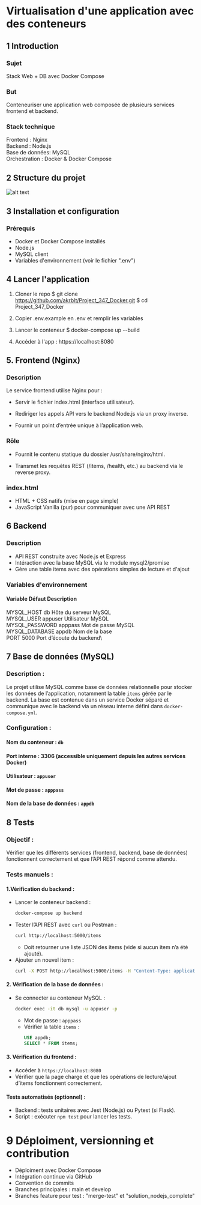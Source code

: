 # Virtualisation d'une application avec des conteneurs
## 1 Introduction
### Sujet
Stack Web + DB avec Docker Compose

### But
Conteneuriser une application web composée de plusieurs services frontend et backend.

### Stack technique
Frontend : Nginx\
Backend : Node.js\
Base de données: MySQL\
Orchestration : Docker & Docker Compose

## 2 Structure du projet
![alt text](img_1.png)

## 3 Installation et configuration
### Prérequis
- Docker et Docker Compose installés
- Node.js
- MySQL client
- Variables d'environnement (voir le fichier ".env")

## 4 Lancer l'application
1. Cloner le repo 
$ git clone https://github.com/akrblt/Project_347_Docker.git
$ cd Project_347_Docker

2. Copier .env.example en .env et remplir les variables
3. Lancer le conteneur $ docker-compose up --build

4. Accéder à l'app :
https://localhost:8080

## 5. Frontend (Nginx)
### Description

Le service frontend utilise Nginx pour :

- Servir le fichier index.html (interface utilisateur).

- Rediriger les appels API vers le backend Node.js via un proxy inverse.

- Fournir un point d’entrée unique à l’application web.

### Rôle

- Fournit le contenu statique du dossier /usr/share/nginx/html.

- Transmet les requêtes REST (/items, /health, etc.) au backend via le reverse proxy.

### index.html
- HTML + CSS natifs (mise en page simple)
- JavaScript Vanilla (pur) pour communiquer avec une API REST

## 6 Backend
### Description
- API REST construite avec Node.js et Express
- Intéraction avec la base MySQL via le module mysql2/promise
- Gère une table items avec des opérations simples de lecture et d'ajout
  
### Variables d'environnement
#### Variable	    Défaut	    Description
MYSQL_HOST	    db	        Hôte du serveur MySQL\
MYSQL_USER	    appuser	    Utilisateur MySQL\
MYSQL_PASSWORD	apppass	    Mot de passe MySQL\
MYSQL_DATABASE	appdb	    Nom de la base\
PORT	        5000    	Port d’écoute du backend\

## 7 Base de données (MySQL)

### Description : 
Le projet utilise MySQL comme base de données relationnelle pour stocker les données de l’application, notamment la table `items` gérée par le backend. La base est contenue dans un service Docker séparé et communique avec le backend via un réseau interne défini dans `docker-compose.yml`.

### Configuration : 
  #### Nom du conteneur : `db`  
  #### Port interne : 3306 (accessible uniquement depuis les autres services Docker)  
  #### Utilisateur : `appuser`  
  #### Mot de passe : `apppass`  
  #### Nom de la base de données : `appdb`  






## 8 Tests


### Objectif :
Vérifier que les différents services (frontend, backend, base de données) fonctionnent correctement et que l’API REST répond comme attendu.

### Tests manuels :  
#### 1.Vérification du backend :
   - Lancer le conteneur backend :  
     ```bash
     docker-compose up backend
     ```
   - Tester l’API REST avec `curl` ou Postman :  
     ```bash
     curl http://localhost:5000/items
     ```
     - Doit retourner une liste JSON des items (vide si aucun item n’a été ajouté).  
   - Ajouter un nouvel item :  
     ```bash
     curl -X POST http://localhost:5000/items -H "Content-Type: application/json" -d '{"name":"Item1","description":"Test"}'
     ```

#### 2. Vérification de la base de données :
   - Se connecter au conteneur MySQL :  
     ```bash
     docker exec -it db mysql -u appuser -p
     ```
     - Mot de passe : `apppass`  
     - Vérifier la table `items` :  
       ```sql
       USE appdb;
       SELECT * FROM items;
       ```

#### 3. Vérification du frontend :
   - Accéder à `https://localhost:8080`  
   - Vérifier que la page charge et que les opérations de lecture/ajout d’items fonctionnent correctement.

#### Tests automatisés (optionnel) :  
- Backend : tests unitaires avec Jest (Node.js) ou Pytest (si Flask).  
- Script : exécuter `npm test` pour lancer les tests.




# 9 Déploiment, versionning et contribution
- Déploiment avec Docker Compose
- Intégration continue via GitHub
- Convention de commits
- Branches principales : main et develop
- Branches feature pour test : "merge-test" et "solution_nodejs_complete"
